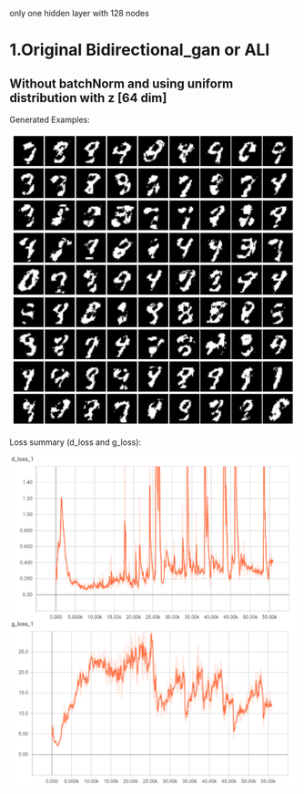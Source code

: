 only one hidden layer with 128 nodes

# 1.Original Bidirectional_gan or ALI

## Without batchNorm and using uniform distribution with z [64 dim]

Generated Examples:

![without_batchnorm_uniformz64](images\without_batchnorm_uniformz64.png)

Loss summary (d_loss and g_loss):

![without_batchnorm_uniformz64_loss](images\without_batchnorm_uniformz64_loss.png)
